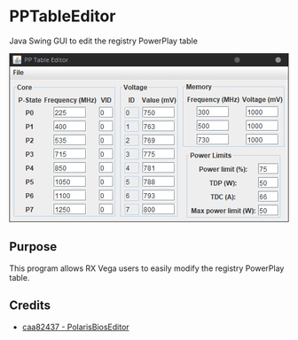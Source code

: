 # PPTableEditor
Java Swing GUI to edit the registry PowerPlay table

![Screenshot](https://raw.githubusercontent.com/integralfx/PPTableEditor/master/pptableeditor.jpg)

## Purpose
This program allows RX Vega users to easily modify the registry PowerPlay table.

## Credits
* [caa82437 - PolarisBiosEditor](https://github.com/caa82437/PolarisBiosEditor)
